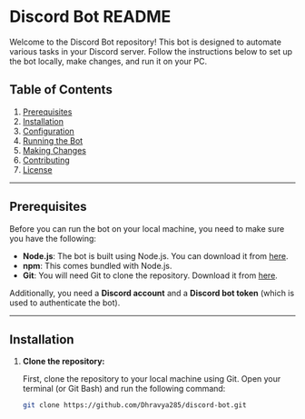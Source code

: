 # Discord Bot README

Welcome to the Discord Bot repository! This bot is designed to automate various tasks in your Discord server. Follow the instructions below to set up the bot locally, make changes, and run it on your PC.

## Table of Contents

1. [Prerequisites](#prerequisites)
2. [Installation](#installation)
3. [Configuration](#configuration)
4. [Running the Bot](#running-the-bot)
5. [Making Changes](#making-changes)
6. [Contributing](#contributing)
7. [License](#license)

---

## Prerequisites

Before you can run the bot on your local machine, you need to make sure you have the following:

- **Node.js**: The bot is built using Node.js. You can download it from [here](https://nodejs.org/).
- **npm**: This comes bundled with Node.js.
- **Git**: You will need Git to clone the repository. Download it from [here](https://git-scm.com/).

Additionally, you need a **Discord account** and a **Discord bot token** (which is used to authenticate the bot).

---

## Installation

1. **Clone the repository:**

   First, clone the repository to your local machine using Git. Open your terminal (or Git Bash) and run the following command:

   ```bash
   git clone https://github.com/Dhravya285/discord-bot.git
